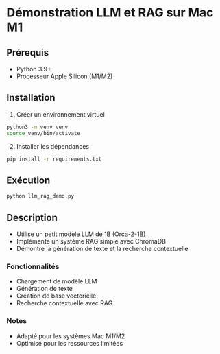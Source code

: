 # Démonstration LLM et RAG sur Mac M1

## Prérequis
- Python 3.9+
- Processeur Apple Silicon (M1/M2)

## Installation
1. Créer un environnement virtuel
```bash
python3 -m venv venv
source venv/bin/activate
```

2. Installer les dépendances
```bash
pip install -r requirements.txt
```

## Exécution
```bash
python llm_rag_demo.py
```

## Description
- Utilise un petit modèle LLM de 1B (Orca-2-1B)
- Implémente un système RAG simple avec ChromaDB
- Démontre la génération de texte et la recherche contextuelle

### Fonctionnalités
- Chargement de modèle LLM
- Génération de texte
- Création de base vectorielle
- Recherche contextuelle avec RAG

### Notes
- Adapté pour les systèmes Mac M1/M2
- Optimisé pour les ressources limitées
